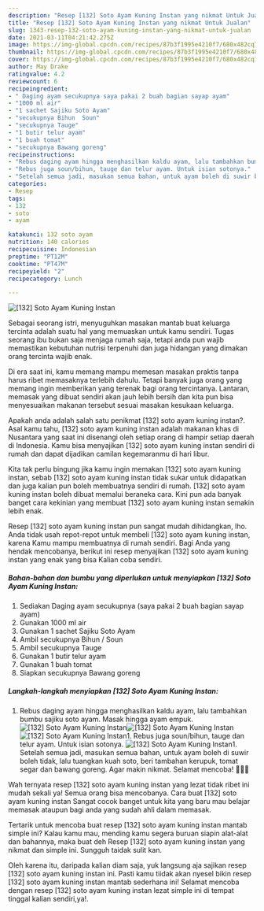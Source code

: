 ```yaml
---
description: "Resep [132] Soto Ayam Kuning Instan yang nikmat Untuk Jualan"
title: "Resep [132] Soto Ayam Kuning Instan yang nikmat Untuk Jualan"
slug: 1343-resep-132-soto-ayam-kuning-instan-yang-nikmat-untuk-jualan
date: 2021-03-11T04:21:42.275Z
image: https://img-global.cpcdn.com/recipes/87b3f1995e4210f7/680x482cq70/132-soto-ayam-kuning-instan-foto-resep-utama.jpg
thumbnail: https://img-global.cpcdn.com/recipes/87b3f1995e4210f7/680x482cq70/132-soto-ayam-kuning-instan-foto-resep-utama.jpg
cover: https://img-global.cpcdn.com/recipes/87b3f1995e4210f7/680x482cq70/132-soto-ayam-kuning-instan-foto-resep-utama.jpg
author: May Drake
ratingvalue: 4.2
reviewcount: 6
recipeingredient:
- " Daging ayam secukupnya saya pakai 2 buah bagian sayap ayam"
- "1000 ml air"
- "1 sachet Sajiku Soto Ayam"
- "secukupnya Bihun  Soun"
- "secukupnya Tauge"
- "1 butir telur ayam"
- "1 buah tomat"
- "secukupnya Bawang goreng"
recipeinstructions:
- "Rebus daging ayam hingga menghasilkan kaldu ayam, lalu tambahkan bumbu sajiku soto ayam. Masak hingga ayam empuk."
- "Rebus juga soun/bihun, tauge dan telur ayam. Untuk isian sotonya."
- "Setelah semua jadi, masukan semua bahan, untuk ayam boleh di suwir boleh tidak, lalu tuangkan kuah soto, beri tambahan kerupuk, tomat segar dan bawang goreng. Agar makin nikmat. Selamat mencoba! 👩🏻‍🍳"
categories:
- Resep
tags:
- 132
- soto
- ayam

katakunci: 132 soto ayam 
nutrition: 140 calories
recipecuisine: Indonesian
preptime: "PT12M"
cooktime: "PT47M"
recipeyield: "2"
recipecategory: Lunch

---
```



![[132] Soto Ayam Kuning Instan](https://img-global.cpcdn.com/recipes/87b3f1995e4210f7/680x482cq70/132-soto-ayam-kuning-instan-foto-resep-utama.jpg)

Sebagai seorang istri, menyuguhkan masakan mantab buat keluarga tercinta adalah suatu hal yang memuaskan untuk kamu sendiri. Tugas seorang ibu bukan saja menjaga rumah saja, tetapi anda pun wajib memastikan kebutuhan nutrisi terpenuhi dan juga hidangan yang dimakan orang tercinta wajib enak.

Di era  saat ini, kamu memang mampu memesan masakan praktis tanpa harus ribet memasaknya terlebih dahulu. Tetapi banyak juga orang yang memang ingin memberikan yang terenak bagi orang tercintanya. Lantaran, memasak yang dibuat sendiri akan jauh lebih bersih dan kita pun bisa menyesuaikan makanan tersebut sesuai masakan kesukaan keluarga. 



Apakah anda adalah salah satu penikmat [132] soto ayam kuning instan?. Asal kamu tahu, [132] soto ayam kuning instan adalah makanan khas di Nusantara yang saat ini disenangi oleh setiap orang di hampir setiap daerah di Indonesia. Kamu bisa menyajikan [132] soto ayam kuning instan sendiri di rumah dan dapat dijadikan camilan kegemaranmu di hari libur.

Kita tak perlu bingung jika kamu ingin memakan [132] soto ayam kuning instan, sebab [132] soto ayam kuning instan tidak sukar untuk didapatkan dan juga kalian pun boleh membuatnya sendiri di rumah. [132] soto ayam kuning instan boleh dibuat memalui beraneka cara. Kini pun ada banyak banget cara kekinian yang membuat [132] soto ayam kuning instan semakin lebih enak.

Resep [132] soto ayam kuning instan pun sangat mudah dihidangkan, lho. Anda tidak usah repot-repot untuk membeli [132] soto ayam kuning instan, karena Kamu mampu membuatnya di rumah sendiri. Bagi Anda yang hendak mencobanya, berikut ini resep menyajikan [132] soto ayam kuning instan yang enak yang bisa Kalian coba sendiri.

<!--inarticleads1-->

##### Bahan-bahan dan bumbu yang diperlukan untuk menyiapkan [132] Soto Ayam Kuning Instan:

1. Sediakan  Daging ayam secukupnya (saya pakai 2 buah bagian sayap ayam)
1. Gunakan 1000 ml air
1. Gunakan 1 sachet Sajiku Soto Ayam
1. Ambil secukupnya Bihun / Soun
1. Ambil secukupnya Tauge
1. Gunakan 1 butir telur ayam
1. Gunakan 1 buah tomat
1. Siapkan secukupnya Bawang goreng




<!--inarticleads2-->

##### Langkah-langkah menyiapkan [132] Soto Ayam Kuning Instan:

1. Rebus daging ayam hingga menghasilkan kaldu ayam, lalu tambahkan bumbu sajiku soto ayam. Masak hingga ayam empuk.
<img src="https://img-global.cpcdn.com/steps/a629f800a6b85dd6/160x128cq70/132-soto-ayam-kuning-instan-langkah-memasak-1-foto.jpg" alt="[132] Soto Ayam Kuning Instan"><img src="https://img-global.cpcdn.com/steps/871a42cb02c36ef1/160x128cq70/132-soto-ayam-kuning-instan-langkah-memasak-1-foto.jpg" alt="[132] Soto Ayam Kuning Instan"><img src="https://img-global.cpcdn.com/steps/4fa46276dfe4ed45/160x128cq70/132-soto-ayam-kuning-instan-langkah-memasak-1-foto.jpg" alt="[132] Soto Ayam Kuning Instan">1. Rebus juga soun/bihun, tauge dan telur ayam. Untuk isian sotonya.
<img src="https://img-global.cpcdn.com/steps/7d328bb8b1f54dbd/160x128cq70/132-soto-ayam-kuning-instan-langkah-memasak-2-foto.jpg" alt="[132] Soto Ayam Kuning Instan">1. Setelah semua jadi, masukan semua bahan, untuk ayam boleh di suwir boleh tidak, lalu tuangkan kuah soto, beri tambahan kerupuk, tomat segar dan bawang goreng. Agar makin nikmat. Selamat mencoba! 👩🏻‍🍳




Wah ternyata resep [132] soto ayam kuning instan yang lezat tidak ribet ini mudah sekali ya! Semua orang bisa mencobanya. Cara buat [132] soto ayam kuning instan Sangat cocok banget untuk kita yang baru mau belajar memasak ataupun bagi anda yang sudah ahli dalam memasak.

Tertarik untuk mencoba buat resep [132] soto ayam kuning instan mantab simple ini? Kalau kamu mau, mending kamu segera buruan siapin alat-alat dan bahannya, maka buat deh Resep [132] soto ayam kuning instan yang nikmat dan simple ini. Sungguh taidak sulit kan. 

Oleh karena itu, daripada kalian diam saja, yuk langsung aja sajikan resep [132] soto ayam kuning instan ini. Pasti kamu tiidak akan nyesel bikin resep [132] soto ayam kuning instan mantab sederhana ini! Selamat mencoba dengan resep [132] soto ayam kuning instan lezat simple ini di tempat tinggal kalian sendiri,ya!.

